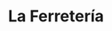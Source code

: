 ---
title: "La Ferretería"
url: /ciudad-autonoma-de-buenos-aires/la-ferreteria-ecuador/
shop: Eisenwaren
---